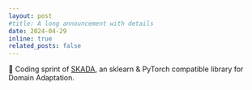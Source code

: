 ```yaml
---
layout: post
#title: A long announcement with details
date: 2024-04-29
inline: true
related_posts: false
---
```


🍕 Coding sprint of <a href="https://github.com/scikit-adaptation/skada">SKADA</a>, an sklearn & PyTorch compatible library for Domain Adaptation. 
